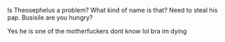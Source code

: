 Is Theosephelus a problem?
What kind of name is that?
Need to steal his pap.
Busisile are you hungry?

Yes he is one of the motherfuckers
dont know
lol
bra im dying

